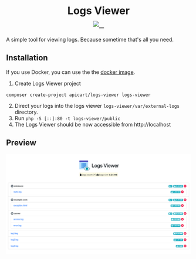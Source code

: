<h1 align="center">
  Logs Viewer
  <br>
   <a href="https://travis-ci.org/apicart/logs-viewer">
    <img src="https://travis-ci.org/apicart/logs-viewer.svg?branch=master">
  </a>
  <a href="https://github.com/apicart/logs-viewer/blob/master/LICENSE">
    <img src="https://img.shields.io/github/license/apicart/logs-viewer.svg" alt="">
  </a>
  <a href="https://packagist.org/packages/apicart/logs-viewer">
    <img src="https://img.shields.io/packagist/dt/apicart/logs-viewer.svg" alt="">
  </a>
</h1>

A simple tool for viewing logs. Because sometime that's all you need.

## Installation 
If you use Docker, you can use the the [docker image](https://github.com/apicart/logs-viewer-docker).

1. Create Logs Viewer project
```
composer create-project apicart/logs-viewer logs-viewer
```
2. Direct your logs into the logs viewer `logs-viewer/var/external-logs` directory.
3. Run `php -S [::]:80 -t logs-viewer/public`
4. The Logs Viewer should be now accessible from http://localhost

## Preview
<div align="middle">
  <img src="https://github.com/apicart/logs-viewer/blob/master/screen.png?raw=true">
</div>
